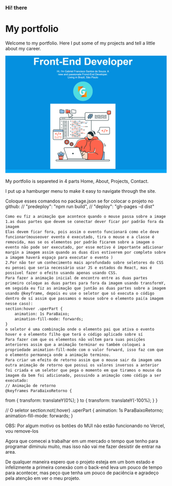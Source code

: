 <h3>Hi! there</h3>
 <h1>My portfolio</h1>

<p>Welcome to my portfolio. Here I put some of my projects and tell a little about my career.</p>
<a href = "https://gab9244.github.io/MyPortfolio/"><img src = "./ScreenShot/portfolioPrint.png" width = "700px"></a>


<p>My portfolio is separeted in 4 parts Home, About, Projects, Contact.</p>

<p>I put up a hamburger menu to make it easy to navigate through the site.</p>
 
Coloque esses comandos no package.json se for colocar o projeto no github:     // "predeploy": "npm run build",
    // "deploy": "gh-pages -d dist"


    Como eu fiz a animação que acontece quando o mouse passa sobre a image
    1.as duas partes que devem se conectar dever ficar por padrão fora da imagem
    Elas devem ficar fora, pois assim o evento funcionará como ele deve funcionar(mouseover evento é executado, tira o mouse e a classe é removida, mas se os elementos por padrão ficarem sobre a imagem o evento não pode ser executado, por esse motivo é importante adicionar margin a imagem assim quando as duas divs estiverem por completo sobre a imagem haverá espaço para executar o evento )
    2.Por não ter um conhecimento mais aprofundado sobre seletores do CSS eu pensei que seria necessário usar JS e estados do React, mas é possivel fazer o efeito usando apenas usando CSS.
    Para fazer a animação inicial de encontro entre as duas partes primeiro coloque as duas partes para fora da imagem usando transformY, em seguida eu fiz as animação que juntão as duas partes sobre a imagem usando @keyframe, depois eu use o seletor que só executa o código dentro de sí assim que passamos o mouse sobre o elemento pai(a imagem nesse caso):
    section:hover .uperPart {
        animation: 1s ParaBaixo;
        animation-fill-mode: forwards;
    }
    o seletor é uma combinação onde o elemento pai que ativa o evento hover e o elemento filho que terá o código aplicado sobre sí
    Para fazer com que os elementos não voltem para suas posições anteriores assim que a animação terminar eu também coloquei a propriedade animation-fill-mode com o valor forward, isso faz com que o elemento permaneça onde a animação terminou.
    Para criar um efeito de retorno assim que o mouse sair da imagem uma outra animação de retorno que possui os valores inversos a anterior foi criada e um seletor que pega o momento em que tiramos o mouse da imagem da bem foi adicionado, possuindo a animação como código a ser executado: 
    // Animação de retorno
    @keyframes ParaBaixoRetorno {
  from {
    transform: translateY(0%);
  }
  to {
    transform: translateY(-100%);
  }
}

// O seletor
section:not(:hover) .uperPart {
  animation: 1s ParaBaixoRetorno;
  animation-fill-mode: forwards;
}


OBS: Por algum motivo os botões do MUI não estão funcionando no Vercel, vou remove-los




Agora que comecei a trabalhar em um mercado o tempo que tenho para programar diminuiu muito, mas isso não vai me fazer desistir de entrar na area. 

De qualquer maneira espero que o projeto esteja em um bom estado e infelizmente a primeira conexão com o back-end leva um pouco de tempo para acontecer, mas peço que tenha um pouco de paciência e agradeço pela atenção em ver o meu projeto.